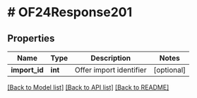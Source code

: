 # # OF24Response201

## Properties

Name | Type | Description | Notes
------------ | ------------- | ------------- | -------------
**import_id** | **int** | Offer import identifier | [optional]

[[Back to Model list]](../../README.md#models) [[Back to API list]](../../README.md#endpoints) [[Back to README]](../../README.md)
